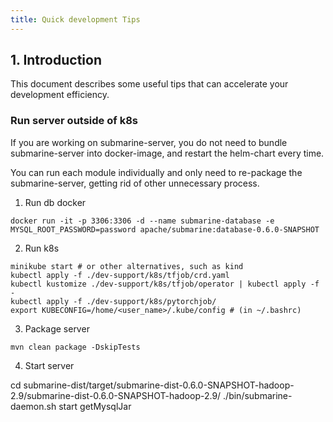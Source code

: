 ```yaml
---
title: Quick development Tips
---
```


<!---
  Licensed under the Apache License, Version 2.0 (the "License");
  you may not use this file except in compliance with the License.
  You may obtain a copy of the License at

   http://www.apache.org/licenses/LICENSE-2.0

  Unless required by applicable law or agreed to in writing, software
  distributed under the License is distributed on an "AS IS" BASIS,
  WITHOUT WARRANTIES OR CONDITIONS OF ANY KIND, either express or implied.
  See the License for the specific language governing permissions and
  limitations under the License. See accompanying LICENSE file.
-->

## 1. Introduction

This document describes some useful tips that can accelerate your development efficiency.

### Run server outside of k8s
If you are working on submarine-server, you do not need to bundle submarine-server into docker-image, and restart the helm-chart every time.

You can run each module individually and only need to re-package the submarine-server, getting rid of other unnecessary process.

1. Run db docker

```
docker run -it -p 3306:3306 -d --name submarine-database -e MYSQL_ROOT_PASSWORD=password apache/submarine:database-0.6.0-SNAPSHOT
```

2. Run k8s

```
minikube start # or other alternatives, such as kind
kubectl apply -f ./dev-support/k8s/tfjob/crd.yaml
kubectl kustomize ./dev-support/k8s/tfjob/operator | kubectl apply -f -
kubectl apply -f ./dev-support/k8s/pytorchjob/
export KUBECONFIG=/home/<user_name>/.kube/config # (in ~/.bashrc)
```
3. Package server

```
mvn clean package -DskipTests
```

4. Start server

cd submarine-dist/target/submarine-dist-0.6.0-SNAPSHOT-hadoop-2.9/submarine-dist-0.6.0-SNAPSHOT-hadoop-2.9/
./bin/submarine-daemon.sh start getMysqlJar
```
```
